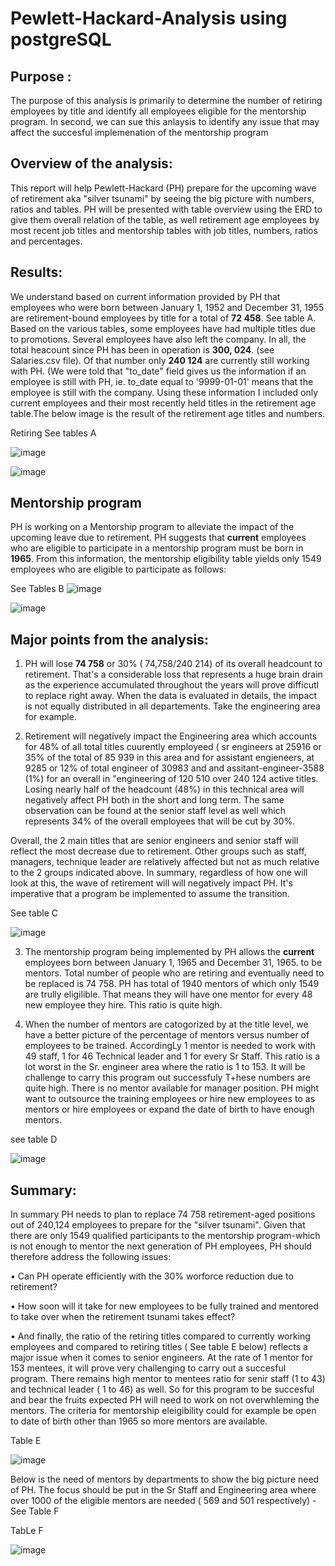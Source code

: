 # Pewlett-Hackard-Analysis using postgreSQL

## Purpose :
The purpose of this analysis is primarily to determine the number of retiring employees by title and identify all employees eligible for the mentorship program.  In second, we can sue this anlaysis to identify any issue that may affect the succesful implemenation of the mentorship program 

## Overview of the analysis:
This report will help Pewlett-Hackard (PH) prepare for the upcoming wave of retirement aka "silver tsunami" by seeing the big picture with numbers, ratios and tables. PH will be presented with table overview using the ERD to give them overall relation of the table, as well retirement age employees by most recent job titles and mentorship tables with job titles, numbers, ratios and percentages.

## Results:

We understand based on current information provided by PH that employees who were born between January 1, 1952 and December 31, 1955 are retirement-bound employees by title for a total of **72 458**.  See table A. Based on the various tables, some employees have had multiple titles due to promotions. Several employees have also left the company.  In all, the total heacount since PH has been in operation is **300, 024**. (see Salaries.csv file). Of that number only **240 124** are currently still working with PH. (We were told that "to_date" field gives us the information if an employee is still with PH, ie. to_date equal to '9999-01-01' means that the employee is still with the company. Using these information I included only current employees and their most recently held titles in the retirement age table.The below image is the result of the retirement age titles and numbers.

Retiring See tables A

![image](https://user-images.githubusercontent.com/115424156/204160192-30197659-c346-4951-8816-49b2c3b324e8.png)


![image](https://user-images.githubusercontent.com/115424156/204154510-a8752286-869d-4d7e-80be-37e94b786ac9.png)






## Mentorship program

PH is working on a Mentorship program to alleviate the impact of the upcoming leave due to retirement. PH suggests that **current** employees who are eligible to participate in a mentorship program must be born in **1965**. From this information, the mentorship eligibility table yields only 1549 employees who are eligible to participate as follows: 

See Tables B
![image](https://user-images.githubusercontent.com/115424156/204172337-d8539512-b0c6-4db0-86ad-8c16d032a20c.png)




![image](https://user-images.githubusercontent.com/115424156/204172674-9ab2e5e9-2fef-46ee-a11a-e4c637765750.png)



 

## Major points from the analysis:

1.	PH will lose  **74 758** or 30% ( 74,758/240 214) of its overall headcount to retirement. That's a considerable loss that represents a huge brain  drain as the experience accumulated throughout the years will prove difficutl to replace right away. When the data is evaluated in details, the impact is not equally distributed in all departements. Take the engineering area for example. 

2.	Retirement will negatively impact the Engineering area which accounts for 48% of all total titles cuurently employeed ( sr engineers at 25916 or 35% of the total of 85 939 in this area and for assistant engieneers, at 9285 or 12% of  total engineer of 30983 and and assitant-engineer-3588 (1%) for an overall in "engineering of  120 510 over 240 124 active titles. Losing nearly half of the headcount (48%) in this technical area will negatively affect PH both in the short and long term. 
The same observation can be found at the senior staff level as well which represents 34% of the overall employees that will be cut by 30%.

Overall, the 2 main titles that are senior engineers and senior staff will reflect the most decrease due to retirement. Other groups such as staff, managers, technique leader are relatively affected but not as much relative to the 2 groups indicated above. 
In summary, regardless of how one will look at this, the wave of retirement will will negatively impact PH. It's imperative that a program be implemented to assume the transition. 

 
See table C


![image](https://user-images.githubusercontent.com/115424156/204165309-21e574b1-5b49-4887-89b3-316667092783.png)

 

3.	The mentorship program being implemented by PH allows the **current** employees born between January 1, 1965 and December 31, 1965. to be mentors. Total number of people who are retiring and eventually need to be replaced is 74 758. PH has total of 1940 mentors of which only 1549 are trully eligilible. That means they will have one mentor for every 48 new employee they hire. This ratio is quite high.

5.	When the number of mentors are catogorized by at the title level, we have a better picture of the percentage of mentors versus number of employees to be trained. AccordingLy 1 mentor is needed to work with 49 staff, 1 for 46 Technical leader and 1 for every Sr Staff. This ratio is a lot worst in the Sr. engineer area where the ratio is 1 to 153. It will be  challenge to carry this program out successfuly T+hese numbers are quite high. There is no mentor available for manager position. PH might want to outsource the training employees or hire  new employees to as mentors or hire employees or expand the date of birth to have enough mentors.
 

see table D

![image](https://user-images.githubusercontent.com/115424156/204175481-ee11901d-f7c3-4b87-9746-b4e47dcfa07a.png)


 
## Summary:

In summary PH needs to plan to replace  74 758 retirement-aged positions out of 240,124 employees to prepare for the "silver tsunami". 
Given that there are only 1549 qualified participants  to the mentorship program-which is not enough to mentor the next generation of PH employees, PH should therefore address the following issues:

• Can PH operate efficiently with the 30% worforce reduction due to retirement?

• How soon will it take for new employees to be fully trained and mentored to take over when the retirement tsunami takes effect?

• And finally, the ratio of the retiring titles compared to currently working employees and compared to retiring titles ( See table E below) reflects a major issue when it comes to senior engineers. At the rate of 1 mentor for 153 mentees, it will prove very challenging to carry out a succesful program. There remains high mentor to mentees ratio for senir staff (1 to 43) and technical leader ( 1 to 46) as well. So for this program to be succesful and bear the fruits expected PH will need to work on not overwhleming the mentors. The criteria for mentorship eleigibility could for example be open to date of birth other than 1965 so more mentors are available.  

Table E

![image](https://user-images.githubusercontent.com/115424156/204194076-1c6e9304-a7e0-4787-b7ac-7f0ce8e27b13.png)




Below is the need of mentors by departments to show the big picture need of PH. The focus should be put in the Sr Staff and Engineering area where over 1000 of the eligible mentors are needed ( 569 and 501 respectively) -See Table F


 TabLe F

![image](https://user-images.githubusercontent.com/115424156/204176128-2d2b9b1a-df07-4a92-ad10-652d08904b2d.png)



 
 
	
